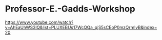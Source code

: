 # Professor-E.-Gadds-Workshop

https://www.youtube.com/watch?v=AhEaUhWS3IQ&list=PLUXEBUs17WcQQa_qjS5sCEoP0mzQrmIvB&index=20
